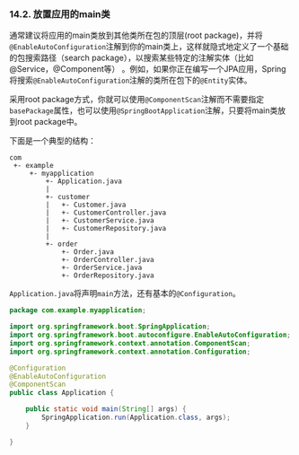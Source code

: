 ### 14.2. 放置应用的main类

通常建议将应用的main类放到其他类所在包的顶层(root package)，并将`@EnableAutoConfiguration`注解到你的main类上，这样就隐式地定义了一个基础的包搜索路径（search package），以搜索某些特定的注解实体（比如@Service，@Component等）
。例如，如果你正在编写一个JPA应用，Spring将搜索`@EnableAutoConfiguration`注解的类所在包下的`@Entity`实体。

采用root package方式，你就可以使用`@ComponentScan`注解而不需要指定`basePackage`属性，也可以使用`@SpringBootApplication`注解，只要将main类放到root package中。

下面是一个典型的结构：
```shell
com
 +- example
     +- myapplication
         +- Application.java
         |
         +- customer
         |   +- Customer.java
         |   +- CustomerController.java
         |   +- CustomerService.java
         |   +- CustomerRepository.java
         |
         +- order
             +- Order.java
             +- OrderController.java
             +- OrderService.java
             +- OrderRepository.java
```
`Application.java`将声明`main`方法，还有基本的`@Configuration`。
```java
package com.example.myapplication;

import org.springframework.boot.SpringApplication;
import org.springframework.boot.autoconfigure.EnableAutoConfiguration;
import org.springframework.context.annotation.ComponentScan;
import org.springframework.context.annotation.Configuration;

@Configuration
@EnableAutoConfiguration
@ComponentScan
public class Application {

	public static void main(String[] args) {
		SpringApplication.run(Application.class, args);
	}

}
```

